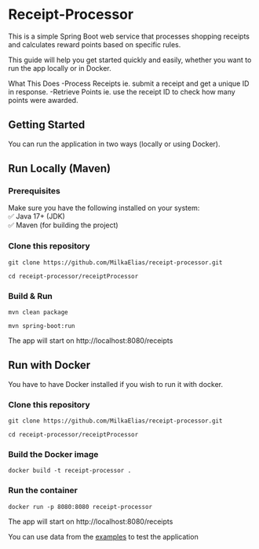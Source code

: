# Receipt-Processor

This is a simple Spring Boot web service that processes shopping receipts and calculates reward points based on specific rules.

This guide will help you get started quickly and easily, whether you want to run the app locally or in Docker.

What This Does
-Process Receipts ie. submit a receipt and get a unique ID in response.
-Retrieve Points ie. use the receipt ID to check how many points were awarded.

## Getting Started

You can run the application in two ways (locally or using Docker).


## Run Locally (Maven)

### Prerequisites
 
Make sure you have the following installed on your system:  
✅ Java 17+ (JDK)  
✅ Maven (for building the project) 

### Clone this repository
 ```  
git clone https://github.com/MilkaElias/receipt-processor.git
```
```
cd receipt-processor/receiptProcessor
```

###  Build & Run
```   
mvn clean package
```
```
mvn spring-boot:run
```
   
The app will start on http://localhost:8080/receipts

## Run with Docker

You have to have Docker installed if you wish to run it with docker. 

### Clone this repository
 ```  
git clone https://github.com/MilkaElias/receipt-processor.git
```
```
cd receipt-processor/receiptProcessor
```

### Build the Docker image
```   
docker build -t receipt-processor .
```

### Run the container
```   
docker run -p 8080:8080 receipt-processor
```

The app will start on http://localhost:8080/receipts

You can use data from the [examples](https://github.com/fetch-rewards/receipt-processor-challenge/blob/main/README.md#examples) to test the application
